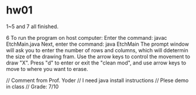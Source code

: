 # hw01
1~5 and 7 all finished. 

6 To run the program on host computer: 
	Enter the command: javac EtchMain.java 
	Next, enter the command: java EtchMain
	The prompt window will ask you to enter the number of rows and columns, which will ddetermin the size of the drawing fram. 
	Use the arrow keys to control the movement to draw "X". 
	Press "d" to enter or exit the "clean mod", and use arrow keys to move to where you want to erase. 
	

// Comment from Prof. Yoder
// I need java install instructions
// Plese demo in class
// Grade:  7/10